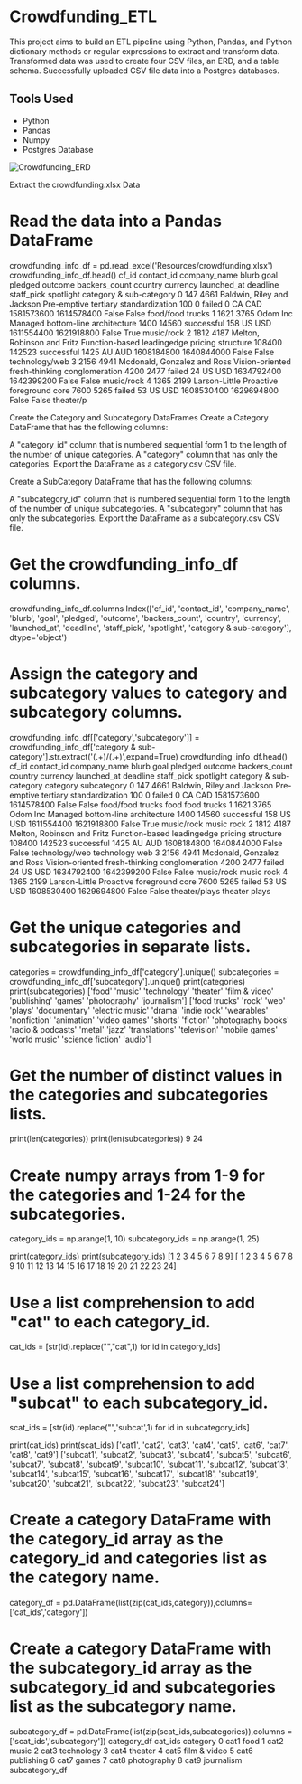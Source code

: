 # Crowdfunding_ETL
This project aims to build an ETL pipeline using Python, Pandas, and Python dictionary methods or regular expressions to extract and transform data. Transformed data was used to create four CSV files, an ERD, and a table schema. Successfully uploaded CSV file data into a Postgres databases.

## Tools Used
- Python
- Pandas
- Numpy
- Postgres Database




![Crowdfunding_ERD](https://user-images.githubusercontent.com/24644072/222935895-e7c10e83-f0b0-421c-a247-35bcfd0565f8.png)



Extract the crowdfunding.xlsx Data
# Read the data into a Pandas DataFrame
crowdfunding_info_df = pd.read_excel('Resources/crowdfunding.xlsx')
crowdfunding_info_df.head()
cf_id	contact_id	company_name	blurb	goal	pledged	outcome	backers_count	country	currency	launched_at	deadline	staff_pick	spotlight	category & sub-category
0	147	4661	Baldwin, Riley and Jackson	Pre-emptive tertiary standardization	100	0	failed	0	CA	CAD	1581573600	1614578400	False	False	food/food trucks
1	1621	3765	Odom Inc	Managed bottom-line architecture	1400	14560	successful	158	US	USD	1611554400	1621918800	False	True	music/rock
2	1812	4187	Melton, Robinson and Fritz	Function-based leadingedge pricing structure	108400	142523	successful	1425	AU	AUD	1608184800	1640844000	False	False	technology/web
3	2156	4941	Mcdonald, Gonzalez and Ross	Vision-oriented fresh-thinking conglomeration	4200	2477	failed	24	US	USD	1634792400	1642399200	False	False	music/rock
4	1365	2199	Larson-Little	Proactive foreground core	7600	5265	failed	53	US	USD	1608530400	1629694800	False	False	theater/p


Create the Category and Subcategory DataFrames
Create a Category DataFrame that has the following columns:

A "category_id" column that is numbered sequential form 1 to the length of the number of unique categories.
A "category" column that has only the categories.
Export the DataFrame as a category.csv CSV file.

Create a SubCategory DataFrame that has the following columns:

A "subcategory_id" column that is numbered sequential form 1 to the length of the number of unique subcategories.
A "subcategory" column that has only the subcategories.
Export the DataFrame as a subcategory.csv CSV file.

# Get the crowdfunding_info_df columns.
crowdfunding_info_df.columns
Index(['cf_id', 'contact_id', 'company_name', 'blurb', 'goal', 'pledged',
       'outcome', 'backers_count', 'country', 'currency', 'launched_at',
       'deadline', 'staff_pick', 'spotlight', 'category & sub-category'],
      dtype='object')
# Assign the category and subcategory values to category and subcategory columns.
crowdfunding_info_df[['category','subcategory']] = crowdfunding_info_df['category & sub-category'].str.extract('(.+)/(.+)',expand=True)
crowdfunding_info_df.head()
cf_id	contact_id	company_name	blurb	goal	pledged	outcome	backers_count	country	currency	launched_at	deadline	staff_pick	spotlight	category & sub-category	category	subcategory
0	147	4661	Baldwin, Riley and Jackson	Pre-emptive tertiary standardization	100	0	failed	0	CA	CAD	1581573600	1614578400	False	False	food/food trucks	food	food trucks
1	1621	3765	Odom Inc	Managed bottom-line architecture	1400	14560	successful	158	US	USD	1611554400	1621918800	False	True	music/rock	music	rock
2	1812	4187	Melton, Robinson and Fritz	Function-based leadingedge pricing structure	108400	142523	successful	1425	AU	AUD	1608184800	1640844000	False	False	technology/web	technology	web
3	2156	4941	Mcdonald, Gonzalez and Ross	Vision-oriented fresh-thinking conglomeration	4200	2477	failed	24	US	USD	1634792400	1642399200	False	False	music/rock	music	rock
4	1365	2199	Larson-Little	Proactive foreground core	7600	5265	failed	53	US	USD	1608530400	1629694800	False	False	theater/plays	theater	plays
# Get the unique categories and subcategories in separate lists.
categories = crowdfunding_info_df['category'].unique()
subcategories = crowdfunding_info_df['subcategory'].unique()
print(categories)
print(subcategories)
['food' 'music' 'technology' 'theater' 'film & video' 'publishing' 'games'
 'photography' 'journalism']
['food trucks' 'rock' 'web' 'plays' 'documentary' 'electric music' 'drama'
 'indie rock' 'wearables' 'nonfiction' 'animation' 'video games' 'shorts'
 'fiction' 'photography books' 'radio & podcasts' 'metal' 'jazz'
 'translations' 'television' 'mobile games' 'world music'
 'science fiction' 'audio']
# Get the number of distinct values in the categories and subcategories lists.
print(len(categories))
print(len(subcategories))
9
24
# Create numpy arrays from 1-9 for the categories and 1-24 for the subcategories.
category_ids = np.arange(1, 10)
subcategory_ids = np.arange(1, 25)

print(category_ids)
print(subcategory_ids)
[1 2 3 4 5 6 7 8 9]
[ 1  2  3  4  5  6  7  8  9 10 11 12 13 14 15 16 17 18 19 20 21 22 23 24]
# Use a list comprehension to add "cat" to each category_id. 
cat_ids =  [str(id).replace("","cat",1) for id in category_ids]
# Use a list comprehension to add "subcat" to each subcategory_id.    
scat_ids = [str(id).replace("",'subcat',1) for id in subcategory_ids]
    
print(cat_ids)
print(scat_ids)
['cat1', 'cat2', 'cat3', 'cat4', 'cat5', 'cat6', 'cat7', 'cat8', 'cat9']
['subcat1', 'subcat2', 'subcat3', 'subcat4', 'subcat5', 'subcat6', 'subcat7', 'subcat8', 'subcat9', 'subcat10', 'subcat11', 'subcat12', 'subcat13', 'subcat14', 'subcat15', 'subcat16', 'subcat17', 'subcat18', 'subcat19', 'subcat20', 'subcat21', 'subcat22', 'subcat23', 'subcat24']
# Create a category DataFrame with the category_id array as the category_id and categories list as the category name.
category_df = pd.DataFrame(list(zip(cat_ids,category)),columns=['cat_ids','category'])
# Create a category DataFrame with the subcategory_id array as the subcategory_id and subcategories list as the subcategory name. 
subcategory_df = pd.DataFrame(list(zip(scat_ids,subcategories)),columns = ['scat_ids','subcategory'])
category_df
cat_ids	category
0	cat1	food
1	cat2	music
2	cat3	technology
3	cat4	theater
4	cat5	film & video
5	cat6	publishing
6	cat7	games
7	cat8	photography
8	cat9	journalism
subcategory_df
